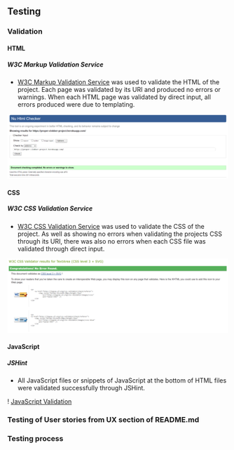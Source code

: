 ## Testing

### Validation

#### HTML

##### W3C Markup Validation Service 

* [W3C Markup Validation Service](https://validator.w3.org/) was used to validate the HTML of the project. Each page was validated by its URI and produced no errors or warnings. When each HTML page was validated by direct input, all errors produced were due to templating.

![HTML Validation](readme/testing/validation/html-validation.png)

#### CSS

##### W3C CSS Validation Service

* [W3C CSS Validation Service](https://jigsaw.w3.org/css-validator/) was used to validate the CSS of the project. As well as showing no errors when validating the projects CSS through its URI, there was also no errors when each CSS file was validated through direct input.

![CSS Validation](readme/testing/validation/css-validation.png)

#### JavaScript

##### JSHint

* All JavaScript files or snippets of JavaScript at the bottom of HTML files were validated successfully through JSHint.

! [JavaScript Validation](readme/testing/validation/jshint.png)

### Testing of User stories from UX section of README.md

### Testing process